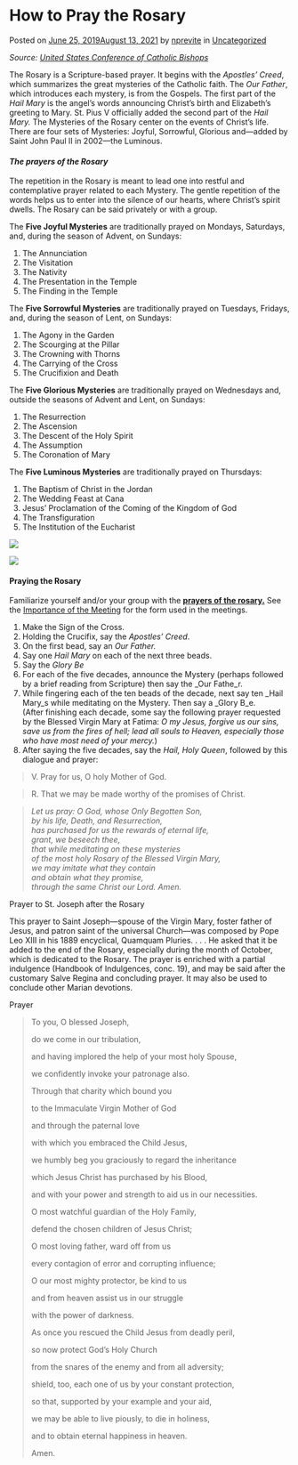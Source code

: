 # How to Pray the Rosary

Posted on [June 25, 2019August 13, 2021](https://web.archive.org/web/20211215124841/https://thelegionofmaryri.com/2019/06/25/how-to-pray-the-rosary/) by [nprevite](https://web.archive.org/web/20211215124841/https://thelegionofmaryri.com/members/nprevite/) in [Uncategorized](https://web.archive.org/web/20211215124841/https://thelegionofmaryri.com/category/uncategorized/)

_Source: [United States Conference of Catholic Bishops](https://web.archive.org/web/20211215124841/http://www.usccb.org/prayer-and-worship/prayers-and-devotions/rosaries/how-to-pray-the-rosary.cfm)_

The Rosary is a Scripture-based prayer. It begins with the _Apostles’ Creed_, which summarizes the great mysteries of the Catholic faith. The _Our Father_, which introduces each mystery, is from the Gospels. The first part of the _Hail Mary_ is the angel’s words announcing Christ’s birth and Elizabeth’s greeting to Mary. St. Pius V officially added the second part of the _Hail Mary._ The Mysteries of the Rosary center on the events of Christ’s life. There are four sets of Mysteries: Joyful, Sorrowful, Glorious and––added by Saint John Paul II in 2002––the Luminous.

#### _**The prayers of the Rosary**_

The repetition in the Rosary is meant to lead one into restful and contemplative prayer related to each Mystery. The gentle repetition of the words helps us to enter into the silence of our hearts, where Christ’s spirit dwells. The Rosary can be said privately or with a group.

The **Five Joyful Mysteries** are traditionally prayed on Mondays, Saturdays, and, during the season of Advent, on Sundays:

1.  The Annunciation
2.  The Visitation
3.  The Nativity
4.  The Presentation in the Temple
5.  The Finding in the Temple

The **Five Sorrowful Mysteries** are traditionally prayed on Tuesdays, Fridays, and, during the season of Lent, on Sundays:

1.  The Agony in the Garden
2.  The Scourging at the Pillar
3.  The Crowning with Thorns
4.  The Carrying of the Cross
5.  The Crucifixion and Death

The **Five Glorious Mysteries** are traditionally prayed on Wednesdays and, outside the seasons of Advent and Lent, on Sundays:

1.  The Resurrection
2.  The Ascension
3.  The Descent of the Holy Spirit
4.  The Assumption
5.  The Coronation of Mary

The **Five Luminous Mysteries** are traditionally prayed on Thursdays:

1.  The Baptism of Christ in the Jordan
2.  The Wedding Feast at Cana
3.  Jesus’ Proclamation of the Coming of the Kingdom of God
4.  The Transfiguration
5.  The Institution of the Eucharist

![](https://web.archive.org/web/20211215124841im_/https://i0.wp.com/thelegionofmaryri.com/wp-content/uploads/2019/07/how-to-pray-the-rosary-jpg.gif?resize=275%2C273&ssl=1)

![](https://web.archive.org/web/20211215124841im_/https://i0.wp.com/thelegionofmaryri.com/wp-content/uploads/2019/07/how-to-pray-the-rosary-jpg.gif?resize=275%2C273&ssl=1)

#### **Praying the Rosary**

Familiarize yourself and/or your group with the **[prayers of the rosary.](https://web.archive.org/web/20211215124841/https://thelegionofmaryri.com/2019/07/19/prayers-of-the-rosary/)** See the [Importance of the Meeting](https://web.archive.org/web/20211215124841/https://thelegionofmaryri.com/2019/06/22/the-importance-of-the-meeting/) for the form used in the meetings.

1.  Make the Sign of the Cross.
2.  Holding the Crucifix, say the _Apostles’ Creed_.
3.  On the first bead, say an _Our Father._
4.  Say one _Hail Mary_ on each of the next three beads.
5.  Say the _Glory Be_
6.  For each of the five decades, announce the Mystery (perhaps followed by a brief reading from Scripture) then say the _Our Fathe_r.
7.  While fingering each of the ten beads of the decade, next say ten _Hail Mary_s while meditating on the Mystery. Then say a _Glory B_e.  
    (After finishing each decade, some say the following prayer requested by the Blessed Virgin Mary at Fatima: _O my Jesus, forgive us our sins, save us from the fires of hell; lead all souls to Heaven, especially those who have most need of your mercy._)
8.  After saying the five decades, say the _Hail, Holy Queen_, followed by this dialogue and prayer:

> V. Pray for us, O holy Mother of God.

> R. That we may be made worthy of the promises of Christ.

> _Let us pray: O God, whose Only Begotten Son,  
> by his life, Death, and Resurrection,  
> has purchased for us the rewards of eternal life,  
> grant, we beseech thee,  
> that while meditating on these mysteries  
> of the most holy Rosary of the Blessed Virgin Mary,  
> we may imitate what they contain  
> and obtain what they promise,  
> through the same Christ our Lord. Amen._

Prayer to St. Joseph after the Rosary

This prayer to Saint Joseph—spouse of the Virgin Mary, foster father of Jesus, and patron saint of the universal Church—was composed by Pope Leo XIII in his 1889 encyclical, Quamquam Pluries. . . . He asked that it be added to the end of the Rosary, especially during the month of October, which is dedicated to the Rosary. The prayer is enriched with a partial indulgence (Handbook of Indulgences, conc. 19), and may be said after the customary Salve Regina and concluding prayer. It may also be used to conclude other Marian devotions.

Prayer

> To you, O blessed Joseph,
> 
> do we come in our tribulation,
> 
> and having implored the help of your most holy Spouse,
> 
> we confidently invoke your patronage also.
> 
> Through that charity which bound you
> 
> to the Immaculate Virgin Mother of God
> 
> and through the paternal love
> 
> with which you embraced the Child Jesus,
> 
> we humbly beg you graciously to regard the inheritance
> 
> which Jesus Christ has purchased by his Blood,
> 
> and with your power and strength to aid us in our necessities.
> 
> O most watchful guardian of the Holy Family,
> 
> defend the chosen children of Jesus Christ;
> 
> O most loving father, ward off from us
> 
> every contagion of error and corrupting influence;
> 
> O our most mighty protector, be kind to us
> 
> and from heaven assist us in our struggle
> 
> with the power of darkness.
> 
> As once you rescued the Child Jesus from deadly peril,
> 
> so now protect God’s Holy Church
> 
> from the snares of the enemy and from all adversity;
> 
> shield, too, each one of us by your constant protection,
> 
> so that, supported by your example and your aid,
> 
> we may be able to live piously, to die in holiness,
> 
> and to obtain eternal happiness in heaven.
> 
> Amen.

